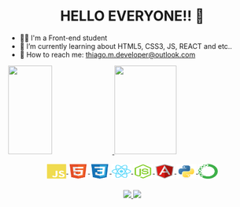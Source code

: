 <h1 align="center"> HELLO EVERYONE!! 👋 </h1>

- 👨‍💻 I'm a Front-end student 
- 💪 I’m currently learning about HTML5, CSS3, JS, REACT and etc..
- 📨 How to reach me: thiago.m.developer@outlook.com


<div> 
  <a href="https.beacons.ai/thiagomrg"/>
  <img height="180em" width="42%" src="https://github-readme-stats.vercel.app/api?username=thiagomrg&show_icons=true&theme=dark&include_all_commits=true&count_private=true"/>
  <img height=180em" width="50%" src="https://github-readme-stats.vercel.app/api/top-langs/?username=thiagomrg&layout=compact&langs_count=16&theme=dark"/>
</div>
<br>
<div align="center">
  <img align="center" alt="Thiago-JS" height="30" width="40" src="https://raw.githubusercontent.com/devicons/devicon/master/icons/javascript/javascript-plain.svg">
  <img align="center" alt="Thiago-HTML5" height="30" width="40" src="https://raw.githubusercontent.com/devicons/devicon/master/icons/html5/html5-original.svg">
  <img align="center" alt="Thiago-CSS3" height="30" width="40" src="https://raw.githubusercontent.com/devicons/devicon/master/icons/css3/css3-original.svg">
  <img align="center" alt="Thiago-React" height="30" width="40" src="https://raw.githubusercontent.com/devicons/devicon/master/icons/react/react-original.svg">
  <img align="center" alt="Thiago-nodeJS" height="30" width="40" src="https://raw.githubusercontent.com/devicons/devicon/master/icons/nodejs/nodejs-original.svg">
  <img align="center" alt="Thiago-AngularJS" height="30" width="40" src="https://raw.githubusercontent.com/devicons/devicon/master/icons/angularjs/angularjs-original.svg">
  <img align="center" alt="Thiago-Python" height="30" width="40" src="https://raw.githubusercontent.com/devicons/devicon/master/icons/python/python-original.svg">
  <img align="center" alt="Thiago-Anaconda" height="30" width="40" src="https://raw.githubusercontent.com/devicons/devicon/master/icons/anaconda/anaconda-original.svg">
</div>


###

<div align="center">
  <a href="https://www.linkedin.com/in/thiagomrg-developer/" target="_blank"><img src="https://img.shields.io/badge/LinkedIn-0077B5?style=for-the-badge&logo=linkedin&logoColor=white"/>
  <a href="mailto:thiago.m.developer@outlook.com"><img src="https://img.shields.io/badge/Gmail-D14836?style=for-the-badge&logo=gmail&logoColor=white" target=_blank"/>
</div>

